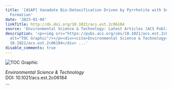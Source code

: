 ```yaml
---
title: '[ASAP] Vanadate Bio-Detoxification Driven by Pyrrhotite with Secondary Mineral
  Formation'
date: '2023-01-04'
linkTitle: http://dx.doi.org/10.1021/acs.est.2c06184
source: 'Environmental Science & Technology: Latest Articles (ACS Publications)'
description: '<p><img src="https://pubs.acs.org/cms/10.1021/acs.est.2c06184/asset/images/medium/es2c06184_0008.gif"
  alt="TOC Graphic"/></p><div><cite>Environmental Science & Technology</cite></div><div>DOI:
  10.1021/acs.est.2c06184</div> ...'
disable_comments: true
---
```

<p><img src="https://pubs.acs.org/cms/10.1021/acs.est.2c06184/asset/images/medium/es2c06184_0008.gif" alt="TOC Graphic"/></p><div><cite>Environmental Science & Technology</cite></div><div>DOI: 10.1021/acs.est.2c06184</div> ...